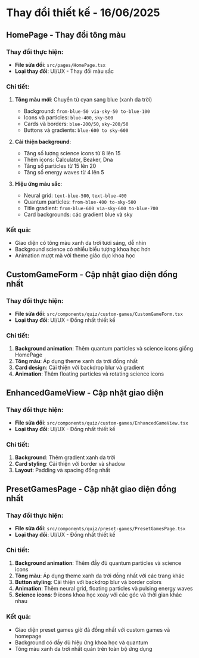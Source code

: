 
# Thay đổi thiết kế - 16/06/2025

## HomePage - Thay đổi tông màu

### Thay đổi thực hiện:
- **File sửa đổi**: `src/pages/HomePage.tsx`
- **Loại thay đổi**: UI/UX - Thay đổi màu sắc

### Chi tiết:
1. **Tông màu mới**: Chuyển từ cyan sang blue (xanh da trời)
   - Background: `from-blue-50 via-sky-50 to-blue-100`
   - Icons và particles: `blue-400`, `sky-500`
   - Cards và borders: `blue-200/50`, `sky-200/50`
   - Buttons và gradients: `blue-600 to sky-600`

2. **Cải thiện background**:
   - Tăng số lượng science icons từ 8 lên 15
   - Thêm icons: Calculator, Beaker, Dna
   - Tăng số particles từ 15 lên 20
   - Tăng số energy waves từ 4 lên 5

3. **Hiệu ứng màu sắc**:
   - Neural grid: `text-blue-500`, `text-blue-400`
   - Quantum particles: `from-blue-400 to-sky-500`
   - Title gradient: `from-blue-600 via-sky-600 to-blue-700`
   - Card backgrounds: các gradient blue và sky

### Kết quả:
- Giao diện có tông màu xanh da trời tươi sáng, dễ nhìn
- Background science có nhiều biểu tượng khoa học hơn
- Animation mượt mà với theme giáo dục khoa học

## CustomGameForm - Cập nhật giao diện đồng nhất

### Thay đổi thực hiện:
- **File sửa đổi**: `src/components/quiz/custom-games/CustomGameForm.tsx`
- **Loại thay đổi**: UI/UX - Đồng nhất thiết kế

### Chi tiết:
1. **Background animation**: Thêm quantum particles và science icons giống HomePage
2. **Tông màu**: Áp dụng theme xanh da trời đồng nhất
3. **Card design**: Cải thiện với backdrop blur và gradient
4. **Animation**: Thêm floating particles và rotating science icons

## EnhancedGameView - Cập nhật giao diện

### Thay đổi thực hiện:
- **File sửa đổi**: `src/components/quiz/custom-games/EnhancedGameView.tsx`
- **Loại thay đổi**: UI/UX - Đồng nhất thiết kế

### Chi tiết:
1. **Background**: Thêm gradient xanh da trời
2. **Card styling**: Cải thiện với border và shadow
3. **Layout**: Padding và spacing đồng nhất

## PresetGamesPage - Cập nhật giao diện đồng nhất

### Thay đổi thực hiện:
- **File sửa đổi**: `src/components/quiz/preset-games/PresetGamesPage.tsx`
- **Loại thay đổi**: UI/UX - Đồng nhất thiết kế

### Chi tiết:
1. **Background animation**: Thêm đầy đủ quantum particles và science icons
2. **Tông màu**: Áp dụng theme xanh da trời đồng nhất với các trang khác
3. **Button styling**: Cải thiện với backdrop blur và border colors
4. **Animation**: Thêm neural grid, floating particles và pulsing energy waves
5. **Science icons**: 9 icons khoa học xoay với các góc và thời gian khác nhau

### Kết quả:
- Giao diện preset games giờ đã đồng nhất với custom games và homepage
- Background có đầy đủ hiệu ứng khoa học và quantum
- Tông màu xanh da trời nhất quán trên toàn bộ ứng dụng
